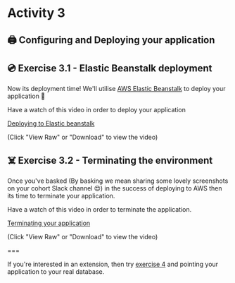 # Activity 3

## 🖨 Configuring and Deploying your application

## 💿 Exercise 3.1 - Elastic Beanstalk deployment

Now its deployment time! We'll utilise [AWS Elastic Beanstalk](https://aws.amazon.com/elasticbeanstalk/) to deploy your application 🙌

Have a watch of this video in order to deploy your application

[Deploying to Elastic beanstalk](./deploying_to_aws_elastic_beanstalk.mp4)

(Click "View Raw" or "Download" to view the video)

## ☠️ Exercise 3.2 - Terminating the environment

Once you've basked (By basking we mean sharing some lovely screenshots on your cohort Slack channel 😍) in the success of deploying to AWS then its time to terminate your application.

Have a watch of this video in order to terminate the application.

[Terminating your application](./terminating_elastic_beanstalk.mp4)

(Click "View Raw" or "Download" to view the video)

===

If you're interested in an extension, then try [exercise 4](./activity_4.md) and pointing your application to your real database.
